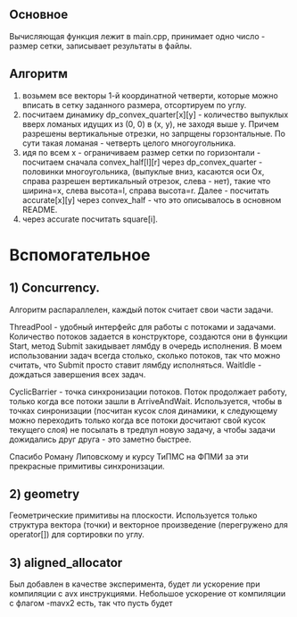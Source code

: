 ## Основное
Вычисляющая функция лежит в main.cpp, принимает одно число - размер сетки, записывает результаты в файлы.

## Алгоритм
1) возьмем все векторы 1-й координатной четверти, которые можно вписать в сетку заданного размера, отсортируем по углу.
2) посчитаем динамику dp_convex_quarter[x][y] - количество выпуклых вверх ломаных идущих из (0, 0) в (x, y), не заходя выше y. Причем разрешены вертикальные отрезки, но запрщены горзонтальные. По сути такая ломаная - четверть целого многоугольника.
3) идя по всем x - ограничиваем размер сетки по горизонтали - посчитаем сначала convex_half[l][r] через dp_convex_quarter - половинки многоугольника, (выпуклые вниз, касаются оси Ox, справа разрешен вертикальный отрезок, слева - нет), такие что ширина=x, слева высота=l, справа высота=r. Далее - посчитать accurate[x][y] через convex_half - что это описывалось в основном README.
4) через accurate посчитать square[i].

# Вспомогательное
## 1) Concurrency.

Алгоритм распараллелен, каждый поток считает свои части задачи.

ThreadPool - удобный интерфейс для работы с потоками и задачами. Количество потоков задается в конструкторе, создаются они в функции Start, метод Submit закидывает лямбду в очередь исполнения. В моем использовании задач всегда столько, сколько потоков, так что можно считать, что Submit просто ставит лямбду исполняться. WaitIdle - дождаться завершения всех задач.

CyclicBarrier - точка синхронизации потоков. Поток продолжает работу, только когда все потоки зашли в ArriveAndWait. Используется, чтобы в точках синронизации (посчитан кусок слоя динамики, к следующему можно переходить только когда все потоки досчитают свой кусок текущего слоя) не посылать в тредпул новую задачу, а чтобы задачи дожидались друг друга - это заметно быстрее.

Спасибо Роману Липовскому и курсу ТиПМС на ФПМИ за эти прекрасные примитивы синхронизации.

## 2) geometry
Геометрические примитивы на плоскости. Используется только структура вектора (точки) и векторное произведение (перегружено для operator[]) для сортировки по углу.

## 3) aligned_allocator
Был добавлен в качестве эксперимента, будет ли ускорение при компиляции с avx инструкциями. Небольшое ускорение от компиляции с флагом -mavx2 есть, так что пусть будет
